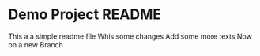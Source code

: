 # Demo Project README

This a a simple readme file
Whis some changes
Add some more texts
Now on a new Branch